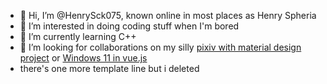 - 👋 Hi, I’m @HenrySck075, known online in most places as Henry Spheria
- 👀 I’m interested in doing coding stuff when I'm bored
- 🌱 I’m currently learning C++
- 💞️ I’m looking for collaborations on my silly [pixiv with material design project](https://github.com/HenrySck075/pxmaterial) or [Windows 11 in vue.js](https://github.com/HenrySck075/vue11)
- there's one more template line but i deleted

<!---
HenrySck075/HenrySck075 is a ✨ special ✨ repository because its `README.md` (this file) appears on your GitHub profile.
You can click the Preview link to take a look at your changes.

don't
--->
